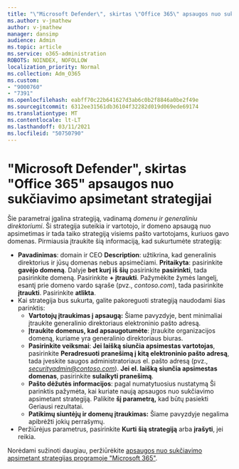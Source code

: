 ```yaml
---
title: "\"Microsoft Defender\", skirtas \"Office 365\" apsaugos nuo sukčiavimo apsimetant strategijai"
ms.author: v-jmathew
author: v-jmathew
manager: dansimp
audience: Admin
ms.topic: article
ms.service: o365-administration
ROBOTS: NOINDEX, NOFOLLOW
localization_priority: Normal
ms.collection: Adm_O365
ms.custom:
- "9000760"
- "7391"
ms.openlocfilehash: eabff70c22b641627d3ab6c0b2f8846a0be2f49e
ms.sourcegitcommit: 6312ee31561db36104f32282d019d069ede69174
ms.translationtype: MT
ms.contentlocale: lt-LT
ms.lasthandoff: 03/11/2021
ms.locfileid: "50750790"
---
```

# <a name="example-microsoft-defender-for-office-365-anti-phishing-policy"></a>"Microsoft Defender", skirtas "Office 365" apsaugos nuo sukčiavimo apsimetant strategijai

Šie parametrai įgalina strategiją, vadinamą *domenu ir generaliniu direktoriumi*. Ši strategija suteikia ir vartotojo, ir domeno apsaugą nuo apsimetimas ir tada taiko strategiją visiems pašto vartotojams, kuriuos gavo domenas. Pirmiausia įtraukite šią informaciją, kad sukurtumėte strategiją:

- **Pavadinimas**: domain ir CEO **Description**: užtikrina, kad generalinis direktorius ir jūsų domenas nebus apsimečiami.
  **Pritaikyta**: pasirinkite **gavėjo domeną**. Dalyje **bet kurį iš šių** pasirinkite **pasirinkti**, tada pasirinkite domeną. Pasirinkite **+ įtraukti**. Pažymėkite žymės langelį, esantį prie domeno vardo sąraše (pvz., *contoso.com*), tada pasirinkite **įtraukti**. Pasirinkite **atlikta**.
- Kai strategija bus sukurta, galite pakoreguoti strategiją naudodami šias parinktis:
  - **Vartotojų įtraukimas į apsaugą:** Šiame pavyzdyje, bent minimaliai įtraukite generalinio direktoriaus elektroninio pašto adresą.
  - **Įtraukite domenus, kad apsaugotumėte**: įtraukite organizacijos domeną, kuriame yra generalinio direktoriaus biuras.
  - **Pasirinkite veiksmai**: **Jei laišką siunčia apsimestas vartotojas**, pasirinkite **Peradresuoti pranešimą į kitą elektroninio pašto adresą**, tada įveskite saugos administratoriaus el. pašto adresą (pvz., *securityadmin@contoso.com*). **Jei el. laišką siunčia apsimestas domenas**, pasirinkite **sulaikyti pranešimą**.
  - **Pašto dėžutės informacijos**: pagal numatytuosius nustatymą Ši parinktis pažymėta, kai kuriate naują apsaugos nuo sukčiavimo apsimetant strategiją. Palikite **šį parametrą,** kad būtų pasiekti Geriausi rezultatai.
  - **Patikimų siuntėjų ir domenų įtraukimas:** Šiame pavyzdyje negalima apibrėžti jokių perrašymų.
- Peržiūrėjus parametrus, pasirinkite **Kurti šią strategiją** arba **įrašyti**, jei reikia.

Norėdami sužinoti daugiau, peržiūrėkite [apsaugos nuo sukčiavimo apsimetant strategijas programoje "Microsoft 365"](https://go.microsoft.com/fwlink/?linkid=2092235).

